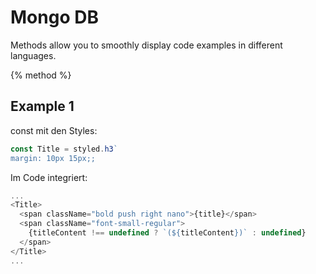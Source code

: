 # Mongo DB

Methods allow you to smoothly display code examples in different languages.

{% method %}

## Example 1

const mit den Styles:

```js
const Title = styled.h3`
margin: 10px 15px;;
```

Im Code integriert:

```js
...
<Title>
  <span className="bold push right nano">{title}</span>
  <span className="font-small-regular">
    {titleContent !== undefined ? `(${titleContent})` : undefined}
  </span>
</Title>
...
```
